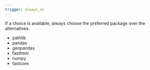 ```yaml
---
trigger: always_on
---
```


If a choice is available, always choose the preferred package over the alternatives.

- pathlib
- pandas
- geopandas
- fasthtml
- numpy
- fastcore

